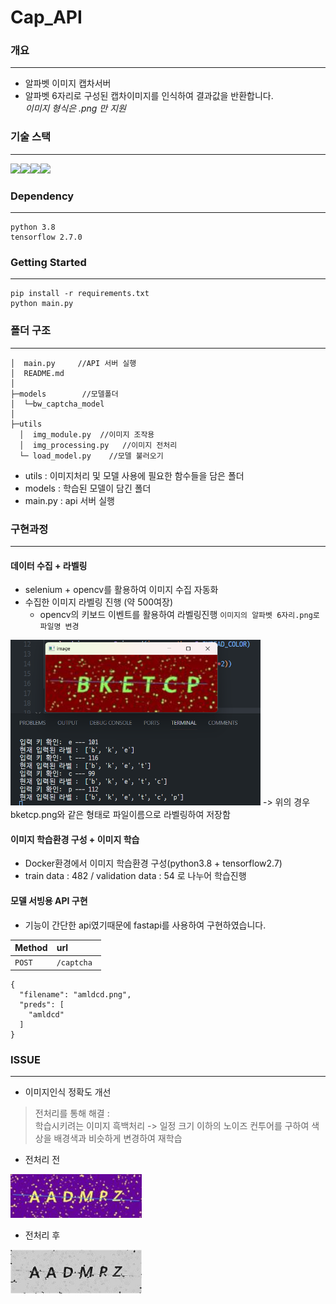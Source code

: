 # Cap_API

### 개요
---
- 알파벳 이미지 캡차서버  
- 알파벳 6자리로 구성된 캡차이미지를 인식하여 결과값을 반환합니다.
<br>*이미지 형식은 .png 만 지원*

### 기술 스택
---
<img src="https://img.shields.io/badge/python3.8-3776AB?style=for-the-badge&logo=python&logoColor=white"><img src="https://img.shields.io/badge/tensorflow2.7.0-FF6F00?style=for-the-badge&logo=tensorflow&logoColor=white"><img src="https://img.shields.io/badge/fastapi-009688?style=for-the-badge&logo=fastapi&logoColor=white"><img src="https://img.shields.io/badge/opencv-5C3EE8?style=for-the-badge&logo=opencvn&logoColor=white">


### Dependency
---
```
python 3.8
tensorflow 2.7.0
```

### Getting Started
---
```
pip install -r requirements.txt 
python main.py
```

### 폴더 구조
---
```
│  main.py     //API 서버 실행 
│  README.md
│
├─models        //모델폴더
│  └─bw_captcha_model
│
├─utils
  │  img_module.py  //이미지 조작용 
  │  img_processing.py   //이미지 전처리
  └─ load_model.py    //모델 불러오기
```
- utils : 이미지처리 및 모델 사용에 필요한 함수들을 담은 폴더
- models : 학습된 모델이 담긴 폴더
- main.py : api 서버 실행

### 구현과정
---
#### 데이터 수집 + 라벨링
-  selenium + opencv를 활용하여 이미지 수집 자동화 
- 수집한 이미지 라벨링 진행 (약 500여장)
  - opencv의 키보드 이벤트를 활용하여 라벨링진행 `이미지의 알파벳 6자리.png로 파일명 변경`
<img src='imgs/image.png' width='400'>
 -> 위의 경우 bketcp.png와 같은 형태로 파일이름으로 라벨링하여 저장함
  
#### 이미지 학습환경 구성 + 이미지 학습
- Docker환경에서 이미지 학습환경 구성(python3.8 + tensorflow2.7)
- train data : 482 / validation data : 54 로 나누어 학습진행


#### 모델 서빙용 API 구현
- 기능이 간단한 api였기때문에 fastapi를 사용하여 구현하였습니다.

| Method | url | 
| :-------- | :------- |
|`POST`|`/captcha ` | 

```
{
  "filename": "amldcd.png",
  "preds": [
    "amldcd"
  ]
}
```


### ISSUE
---
- 이미지인식 정확도 개선
>  전처리를 통해 해결 : <br>
  학습시키려는 이미지 흑백처리 -> 일정 크기 이하의 노이즈 컨투어를 구하여 색상을 배경색과 비슷하게 변경하여 재학습
  - 전처리 전<br>
  <img src='imgs/aadmpz_before.png' width='210'>

  - 전처리 후<br>
  <img src='imgs/aadmpz_after.png' width='210'>

